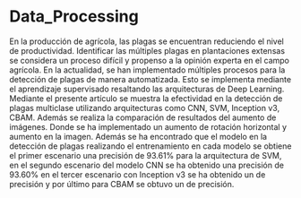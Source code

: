# Data_Processing
En la producción de agrícola, las plagas se encuentran reduciendo el nivel de productividad. Identificar las múltiples plagas en plantaciones extensas se considera un proceso difícil y propenso a la opinión experta en el campo agrícola. En la actualidad, se han implementado múltiples procesos para la detección de plagas de manera automatizada. Esto se implementa mediante el aprendizaje supervisado resaltando las arquitecturas de Deep Learning. Mediante el presente artículo se muestra la efectividad en la detección de plagas multiclase utilizando arquitecturas como CNN, SVM, Inception v3, CBAM. Además se realiza la comparación de resultados del aumento de imágenes. Donde se ha implementado un aumento de rotación horizontal y aumento en la imagen. Además se ha encontrado que el modelo en la detección de plagas realizando el entrenamiento en cada modelo se obtiene el primer escenario una precisión de 93.61\% para la arquitectura de SVM, en el segundo escenario del modelo CNN se ha obtenido una precisión de 93.60\% en el tercer escenario con Inception v3 se ha obtenido un  de precisión y por último para CBAM se obtuvo un de precisión.	
